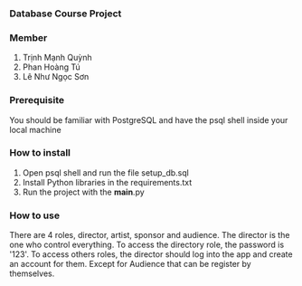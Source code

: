 ### Database Course Project

### Member
1. Trịnh Mạnh Quỳnh
2. Phan Hoàng Tú
3. Lê Như Ngọc Sơn

### Prerequisite
You should be familiar with PostgreSQL and have the psql shell inside your local machine

### How to install
1. Open psql shell and run the file setup_db.sql
2. Install Python libraries in the requirements.txt
3. Run the project with the __main__.py

### How to use
There are 4 roles, director, artist, sponsor and audience.
The director is the one who control everything.
To access the directory role, the password is '123'.
To access others roles, the director should log into the app and create an account for them.
Except for Audience that can be register by themselves.
